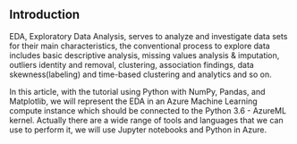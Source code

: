 ## Introduction

EDA, Exploratory Data Analysis, serves to analyze and investigate data sets for their main characteristics, the conventional process to explore data includes basic descriptive analysis, missing values analysis & imputation, outliers identity and removal, clustering, association findings, data skewness(labeling) and time-based clustering and analytics and so on. 

In this article, with the tutorial using Python with NumPy, Pandas, and Matplotlib, we will represent the EDA in an Azure Machine Learning compute instance which should be connected to the Python 3.6 - AzureML kernel. Actually there are a wide range of tools and languages that we can use to perform it, we will use Jupyter notebooks and Python in Azure.

